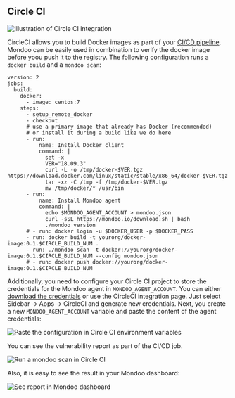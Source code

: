 ## Circle CI

![Illustration of Circle CI integration](./assets/integration-circleci.png)

CircleCI allows you to build Docker images as part of your [CI/CD pipeline](https://circleci.com/docs/2.0/building-docker-images/). Mondoo can be easily used in combination to verify the docker image before yoou push it to the registry. The following configuration runs a `docker build` and a `mondoo scan`:


```
version: 2
jobs:
  build:
    docker:
      - image: centos:7
    steps:
      - setup_remote_docker
      - checkout
      # use a primary image that already has Docker (recommended)
      # or install it during a build like we do here
      - run:
          name: Install Docker client
          command: |
            set -x
            VER="18.09.3"
            curl -L -o /tmp/docker-$VER.tgz https://download.docker.com/linux/static/stable/x86_64/docker-$VER.tgz
            tar -xz -C /tmp -f /tmp/docker-$VER.tgz
            mv /tmp/docker/* /usr/bin
      - run:
          name: Install Mondoo agent
          command: |
            echo $MONDOO_AGENT_ACCOUNT > mondoo.json
            curl -sSL https://mondoo.io/download.sh | bash
            ./mondoo version
      # - run: docker login -u $DOCKER_USER -p $DOCKER_PASS
      - run: docker build -t yourorg/docker-image:0.1.$CIRCLE_BUILD_NUM .
      - run: ./mondoo scan -t docker://yourorg/docker-image:0.1.$CIRCLE_BUILD_NUM --config mondoo.json
      # - run: docker push docker://yourorg/docker-image:0.1.$CIRCLE_BUILD_NUM
```

Additionally, you need to configure your Circle CI project to store the credentials for the Mondoo agent in `MONDOO_AGENT_ACCOUNT`. You can either [download the credentials](../../agent/installation/registration) or use the CircleCI integration page. Just select Sidebar -> Apps -> CircleCI and generate new credentials. Next, you create a new `MONDOO_AGENT_ACCOUNT` variable and paste the content of the agent credentials:

![Paste the configuration in Circle CI environment variables](./assets/mondoo-cicd-circleci-setup.png)

You can see the vulnerability report as part of the CI/CD job.

![Run a mondoo scan in Circle CI](./assets/mondoo-cicd-circleci-result-text.png)

Also, it is easy to see the result in your Mondoo dashboard:

![See report in Mondoo dashboard](./assets/mondoo-cicd-circleci-result-dashboard.png)